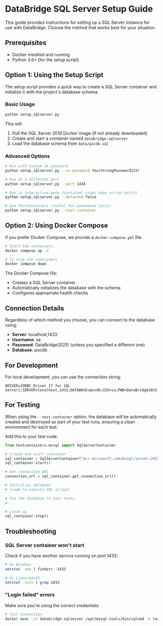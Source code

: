 # DataBridge SQL Server Setup Guide

This guide provides instructions for setting up a SQL Server instance for use with DataBridge. Choose the method that works best for your situation.

## Prerequisites

- Docker installed and running
- Python 3.6+ (for the setup script)

## Option 1: Using the Setup Script

The setup script provides a quick way to create a SQL Server container and initialize it with the project's database schema.

### Basic Usage

```bash
python setup_sqlserver.py
```

This will:
1. Pull the SQL Server 2019 Docker image (if not already downloaded)
2. Create and start a container named `databridge-sqlserver`
3. Load the database schema from `data/pocdb.sql`

### Advanced Options

```bash
# Run with custom SA password
python setup_sqlserver.py --sa-password YourStrongPassword123!

# Run on a different port
python setup_sqlserver.py --port 1434

# Run in interactive mode (container stops when script exits)
python setup_sqlserver.py --detached false

# Use TestContainers (useful for automated tests)
python setup_sqlserver.py --test-container
```

## Option 2: Using Docker Compose

If you prefer Docker Compose, we provide a `docker-compose.yml` file.

```bash
# Start the containers
docker compose up -d

# To stop the containers
docker compose down
```

The Docker Compose file:
- Creates a SQL Server container
- Automatically initializes the database with the schema
- Configures appropriate health checks

## Connection Details

Regardless of which method you choose, you can connect to the database using:

- **Server**: localhost,1433
- **Username**: sa
- **Password**: DataBridge2025! (unless you specified a different one)
- **Database**: pocdb

## For Development

For local development, you can use the connection string:

```
DRIVER={ODBC Driver 17 for SQL Server};SERVER=localhost,1433;DATABASE=pocdb;UID=sa;PWD=DataBridge2025!
```

## For Testing

When using the `--test-container` option, the database will be automatically created and destroyed as part of your test runs, ensuring a clean environment for each test.

Add this to your test code:

```python
from testcontainers.mssql import SqlServerContainer

# Create and start container
sql_container = SqlServerContainer("mcr.microsoft.com/mssql/server:2019-latest")
sql_container.start()

# Get connection URL
connection_url = sql_container.get_connection_url()

# Initialize database
# (code to execute SQL script)

# Use the database in your tests
# ...

# Clean up
sql_container.stop()
```

## Troubleshooting

### SQL Server container won't start

Check if you have another service running on port 1433:
```bash
# On Windows
netstat -ano | findstr :1433

# On Linux/macOS
netstat -tuln | grep 1433
```

### "Login failed" errors

Make sure you're using the correct credentials:
```bash
# Test connection
docker exec -it databridge-sqlserver /opt/mssql-tools/bin/sqlcmd -S localhost -U sa -P DataBridge2025!
```
